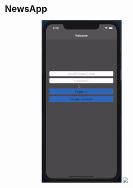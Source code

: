 # NewsApp

<div align="center">
  <img src="https://github.com/Yserhii/NewsApp/blob/master/Sourses/Part_1.gif" width="50%" />
  <img src="https://github.com/Yserhii/NewsApp/blob/master/Sourses/Part_2.gif" width="50%" />
</div>

